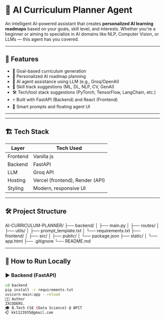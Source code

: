 # 🧠 AI Curriculum Planner Agent

An intelligent AI-powered assistant that creates **personalized AI learning roadmaps** based on your goals, skill level, and interests. Whether you're a beginner or aiming to specialize in AI domains like NLP, Computer Vision, or LLMs — this agent has you covered.

---

## 🚀 Features

- 🎯 Goal-based curriculum generation
- 🧠 Personalized AI roadmap planning
- 🤖 AI agent assistance using LLM (e.g., Groq/OpenAI)
- 🧩 Skill track suggestions (ML, DL, NLP, CV, GenAI)
- 🛠️ Tech/tool stack suggestions (PyTorch, TensorFlow, LangChain, etc.)
- ⚡ Built with FastAPI (Backend) and React (Frontend)
- 💬 Smart prompts and floating agent UI

---


---

## 🏗️ Tech Stack

| Layer     | Tech Used                        |
|-----------|----------------------------------|
| Frontend  | Vanilla js              |
| Backend   | FastAPI                          |
| LLM       | Groq API      |
| Hosting   | Vercel (frontend), Render (API)  |
| Styling   | Modern, responsive UI            |

---

## 🛠️ Project Structure
AI-CURRICULUM-PLANNER/
├── backend/
│ ├── main.py
│ ├── routes/
│ ├── utils/
│ ├── prompt_template.txt
│ └── requirements.txt
├── frontend/
│ ├── src/
│ ├── public/
│ └── package.json
├── static/
│ └── app.html
├── .gitignore
└── README.md

---

## 🧪 How to Run Locally

### ▶️ Backend (FastAPI)
```bash
cd backend
pip install -r requirements.txt
uvicorn main:app --reload
👨‍💻 Author
ZXCODERS.
🎓 B.Tech CSE (Data Science) @ BPIT
📫 kk1123935@gmail.com



